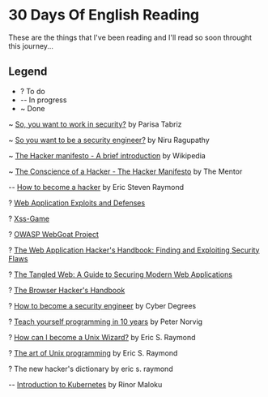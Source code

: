 # 30 Days Of English Reading
These are the things that I've been reading and I'll read so soon throught this journey...

## Legend
* ? To do
* -- In progress
* ~ Done



~ [So, you want to work in security?](https://medium.freecodecamp.org/so-you-want-to-work-in-security-bc6c10157d23) by Parisa Tabriz

~ [So you want to be a security engineer?](https://medium.com/@niruragu/so-you-want-to-be-a-security-engineer-d8775976afb7) by Niru Ragupathy

~ [The Hacker manifesto - A brief introduction](https://en.wikipedia.org/wiki/Hacker_Manifesto) by Wikipedia

~ [The Conscience of a Hacker - The Hacker Manifesto](https://archive.org/stream/The_Conscience_of_a_Hacker/hackersmanifesto.txt) by The Mentor

-- [How to become a hacker](http://www.catb.org/esr/faqs/hacker-howto.html) by Eric Steven Raymond

? [Web Application Exploits and Defenses ](https://google-gruyere.appspot.com/)

? [Xss-Game](https://xss-game.appspot.com/)

? [OWASP WebGoat Project](https://www.owasp.org/index.php/Category:OWASP_WebGoat_Project)

? [The Web Application Hacker's Handbook: Finding and Exploiting Security Flaws](https://www.amazon.com/Web-Application-Hackers-Handbook-Exploiting/dp/1118026470)

? [The Tangled Web: A Guide to Securing Modern Web Applications](https://www.amazon.com/Tangled-Web-Securing-Modern-Applications/dp/1593273886/)

? [The Browser Hacker's Handbook](https://www.amazon.com/Browser-Hackers-Handbook-Wade-Alcorn/dp/1118662091/)

? [How to become a security engineer](https://www.cyberdegrees.org/jobs/security-engineer/) by Cyber Degrees

? [Teach yourself programming in 10 years](http://norvig.com/21-days.html) by Peter Norvig

? [How can I become a Unix Wizard?](http://catb.org/~esr/faqs/loginataka.html) by Eric S. Raymond

? [The art of Unix programming](http://catb.org/~esr/writings/taoup/) by Eric S. Raymond

? The new hacker's dictionary by eric s. raymond

-- [Introduction to Kubernetes](https://medium.freecodecamp.org/learn-kubernetes-in-under-3-hours-a-detailed-guide-to-orchestrating-containers-114ff420e882) by Rinor Maloku

